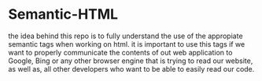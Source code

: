 # Semantic-HTML

the idea behind this repo is to fully understand the use of the appropiate semantic tags when working on html.
it is important to use this tags if we want to properly communicate the contents of out web application to
Google, Bing or any other browser engine that is trying to read our website, as well as, all other developers
who want to be able to easily read our code.
